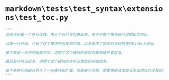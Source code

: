 # `markdown\tests\test_syntax\extensions\test_toc.py`

```py
"""
这段代码是一个多行注释，用三个双引号包裹起来，用于对整个模块进行说明和文档化。

从第一行开始，介绍了这个模块的名称和作用，以及提供了相关的文档链接和GitHub地址。

接下来是一系列的版权声明，说明了这个模块的版权归属和维护者信息。

最后是许可证信息，说明了这个模块的许可证类型和详细信息。

接下来的代码部分导入了一些模块和扩展，但是缺少注释，需要根据具体情况添加相应的注释说明其作用和用途。
"""
```
